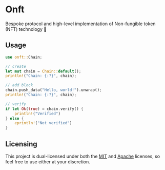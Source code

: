 # Onft

Bespoke protocol and high-level implementation of Non-fungible token (NFT) technology 🚀

## Usage

```rust
use onft::Chain;

// create
let mut chain = Chain::default();
println!("Chain: {:?}", chain);

// add block
chain.push_data("Hello, world!").unwrap();
println!("Chain: {:?}", chain);

// verify
if let Ok(true) = chain.verify() {
    println!("Verified")
} else {
    eprintln!("Not verified")
}
```

## Licensing

This project is dual-licensed under both the [MIT](https://en.wikipedia.org/wiki/MIT_License) and [Apache](https://en.wikipedia.org/wiki/Apache_License) licenses, so feel free to use either at your discretion.
